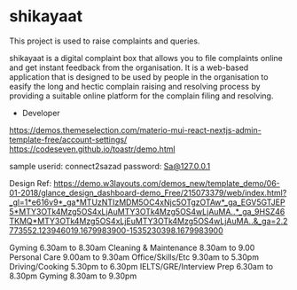 # shikayaat
This project is used to raise complaints and queries.


shikayaat is a digital complaint box that allows you to file complaints online and get instant feedback from the organisation. It is a web-based application that is designed to be used by people in the organisation to easify the long and hectic complain raising and resolving process by providing a suitable online platform for the complain filing and resolving.

 - Developer

https://demos.themeselection.com/materio-mui-react-nextjs-admin-template-free/account-settings/
https://codeseven.github.io/toastr/demo.html



<?php
  
  // The plain text password to be hashed
  $plaintext_password = "Password@123";
  
  // The hash of the password that
  // can be stored in the database
  $hash = password_hash($plaintext_password, 
          PASSWORD_DEFAULT);
  
  // Print the generated hash
  echo "Generated hash: ".$hash;
?>

<?php
  
  // Plaintext password entered by the user
  $plaintext_password = "Password@123";
  
  // The hashed password retrieved from database
  $hash = 
"$2y$10$8sA2N5Sx/1zMQv2yrTDAaOFlbGWECrrgB68axL.hBb78NhQdyAqWm";
  
  // Verify the hash against the password entered
  $verify = password_verify($plaintext_password, $hash);
  
  // Print the result depending if they match
  if ($verify) {
      echo 'Password Verified!';
  } else {
      echo 'Incorrect Password!';
  }
?>


sample
userid: connect2sazad
password: Sa@127.0.0.1




Design Ref: https://demo.w3layouts.com/demos_new/template_demo/06-01-2018/glance_design_dashboard-demo_Free/215073379/web/index.html?_gl=1*e616v9*_ga*MTUzNTIzMDM5OC4xNjc5OTgzOTAw*_ga_EGV5GTJEP5*MTY3OTk4Mzg5OS4xLjAuMTY3OTk4Mzg5OS4wLjAuMA..*_ga_9HSZ46TKMQ*MTY3OTk4Mzg5OS4xLjEuMTY3OTk4Mzg5OS4wLjAuMA..&_ga=2.2773552.123946019.1679983900-1535230398.1679983900





Gyming 6.30am to 8.30am
Cleaning & Maintenance 8.30am to 9.00
Personal Care 9.00am to 9.30am
Office/Skills/Etc 9.30am to 5.30pm
Driving/Cooking 5.30pm to 6.30pm
IELTS/GRE/Interview Prep 6.30am to 8.30pm
Gyming 8.30am to 9.30pm


